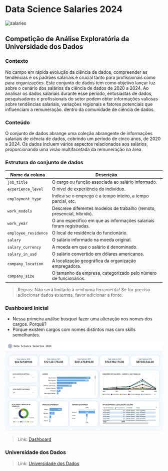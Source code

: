 # Data Science Salaries 2024

![salaries](https://img.freepik.com/free-vector/stack-money-gold-coins-3d-cartoon-style-icon-coins-with-dollar-sign-wad-cash-currency-flat-vector-illustration-wealth-investment-success-savings-economy-profit-concept_74855-26108.jpg?w=740&t=st=1709389349~exp=1709389949~hmac=73cf00293c3b43dcdad0810962222e284cb404b02377380605024af94be6c827)

## Competição de Análise Exploratória da Universidade dos Dados 

### Contexto

No campo em rápida evolução da ciência de dados, compreender as tendências e os padrões salariais é crucial tanto para profissionais como para organizações. Este conjunto de dados tem como objetivo lançar luz sobre o cenário dos salários da ciência de dados de 2020 a 2024. Ao analisar os dados salariais durante esse período, entusiastas de dados, pesquisadores e profissionais do setor podem obter informações valiosas sobre tendências salariais, variações regionais e fatores potenciais que influenciam a remuneração. dentro da comunidade de ciência de dados.

### Conteúdo

O conjunto de dados abrange uma coleção abrangente de informações salariais de ciência de dados, cobrindo um período de cinco anos, de 2020 a 2024. Os dados incluem vários aspectos relacionados aos salários, proporcionando uma visão multifacetada da remuneração na área.

### Estrutura do conjunto de dados

| Nome da coluna | Descrição |
| --- | --- |
| `job_title` |  O cargo ou função associada ao salário informado. |
| `experience_level` | O nível de experiência do indivíduo. |
| `employment_type` | Indica se o emprego é a tempo inteiro, a tempo parcial, etc. |
| `work_models` | Descreve diferentes modelos de trabalho (remoto, presencial, híbrido). |
| `work_year` | O ano específico em que as informações salariais foram registradas. |
| `employee_residence` | O local de residência do funcionário. |
| `salary` | O salário informado na moeda original. |
| `salary_currency` | A moeda em que o salário é denominado. |
| `salary_in_usd` | O salário convertido em dólares americanos. |
| `company_location` | A localização geográfica da organização empregadora. |
| `company_size` | O tamanho da empresa, categorizado pelo número de funcionários. |

> Regras: Não será limitado à nenhuma ferramenta! Se for preciso adiocionar dados externos, favor adicionar a fonte.

### Dashboard Inicial

- Nessa primeira análise busquei fazer uma alteração nos nomes dos cargos. Porquê?
- Porque existem cargos com nomes distintos mas com skills semelhantes.

<img src="images/dashboard.png">

> Link: [Dashboard](https://app.powerbi.com/view?r=eyJrIjoiNjUzNzM4MzAtYWI5My00ZTQ1LWE5ZjItNzc2YzQzZDUwZTg3IiwidCI6IjZjY2E5MGExLTkzYTAtNDNlYS05YTA0LTZjZDU3MmFiZjlmMCJ9)

### Universidade dos Dados
> Link: [Universidade dos Dados](https://hotmart.com/pt-br/marketplace/produtos/clube-de-assinaturas-da-universidade-dos-dados/Y79687647W)

